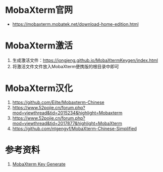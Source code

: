 # MobaXterm官网
* https://mobaxterm.mobatek.net/download-home-edition.html


# MobaXterm激活
1. 生成激活文件：https://jongjeng.github.io/MobaXtermKeygen/index.html
2. 将激活文件文件放入MobaXterm便携版的根目录中即可



# MobaXterm汉化
1. https://github.com/Eilte/Mobaxterm-Chinese 
2. https://www.52pojie.cn/forum.php?mod=viewthread&tid=2015234&highlight=Mobaxterm
3. https://www.52pojie.cn/forum.php?mod=viewthread&tid=2017877&highlight=MobaXterm
4. https://github.com/ntgengyf/MobaXterm-Chinese-Simplified



# 参考资料

1. [MobaXterm Key Generate](https://github.com/JongJeng/MobaXtermKeygen?tab=readme-ov-file)




